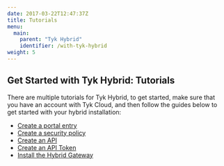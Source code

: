 ```yaml
---
date: 2017-03-22T12:47:37Z
title: Tutorials
menu:
  main:
    parent: "Tyk Hybrid"
    identifier: /with-tyk-hybrid
weight: 5 
---
```


## Get Started with Tyk Hybrid: Tutorials

There are multiple tutorials for Tyk Hybrid, to get started, make sure that you have an account with Tyk Cloud, and then follow the guides below to get started with your hybrid installation:

* [Create a portal entry][1]
* [Create a security policy][2]
* [Create an API][3]
* [Create an API Token][4]
* [Install the Hybrid Gateway][5]

[1]: /get-started/with-tyk-hybrid/tutorials/create-a-portal-entry
[2]: /get-started/with-tyk-hybrid/tutorials/create-a-security-policy
[3]: /get-started/with-tyk-hybrid/tutorials/create-an-api
[4]: /get-started/with-tyk-hybrid/tutorials/create-an-api-token
[5]: /get-started/with-tyk-hybrid/tutorials/install-hybrid-gateway

